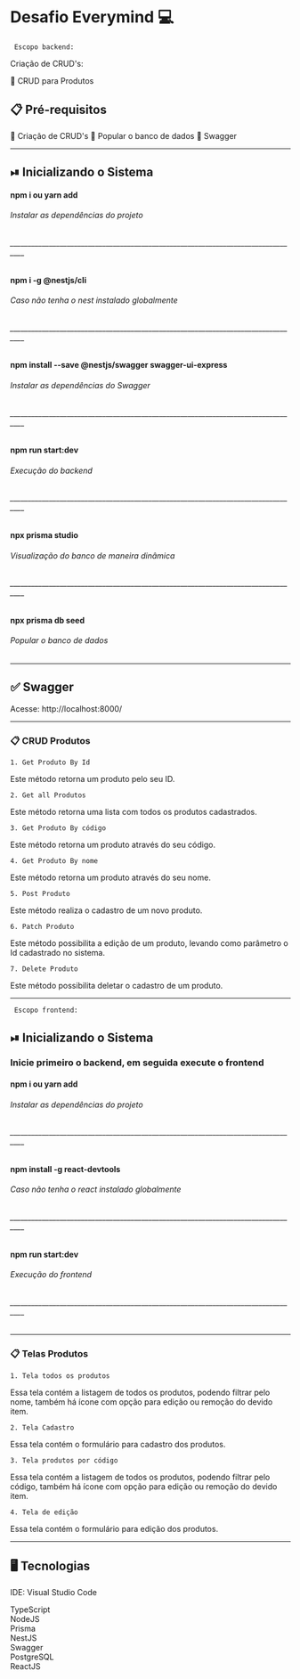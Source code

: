 # Desafio Everymind 💻

``` Escopo backend:```

Criação de CRUD's:

📌  CRUD para Produtos


## 📋 Pré-requisitos

📌 Criação de CRUD's
📌 Popular o banco de dados
📌 Swagger

-----------------------------------------------------------------

## ⏯ Inicializando o Sistema

#### npm i ou yarn add
###### Instalar as dependências do projeto 
###### __________________________________________________________________________________
#### npm i -g @nestjs/cli
###### Caso não tenha o nest instalado globalmente
###### __________________________________________________________________________________
#### npm install --save @nestjs/swagger swagger-ui-express
###### Instalar as dependências do Swagger
###### __________________________________________________________________________________
#### npm run start:dev
###### Execução do backend
###### __________________________________________________________________________________
#### npx prisma studio
###### Visualização do banco de maneira dinâmica
###### __________________________________________________________________________________
#### npx prisma db seed
###### Popular o banco de dados

-----------------------------------------------------------------

## ✅    Swagger

Acesse: http://localhost:8000/

-----------------------------------------------------------------


### 📋 CRUD Produtos

```1. Get Produto By Id ``` <br/>

Este método retorna um produto pelo seu ID.

```2. Get all Produtos ``` <br/>

Este método retorna uma lista com todos os produtos cadastrados.

```3. Get Produto By código``` <br/>

Este método retorna um produto através do seu código.

```4. Get Produto By nome``` <br/>

Este método retorna um produto através do seu nome.

```5. Post Produto``` <br/>

Este método realiza o cadastro de um novo produto.

```6. Patch Produto``` <br/>

Este método possibilita a edição de um produto, levando como parâmetro o Id cadastrado no sistema.

```7. Delete Produto``` <br/>

Este método possibilita deletar o cadastro de um produto.

-----------------------------------------------------------------

``` Escopo frontend:```

## ⏯ Inicializando o Sistema

### Inicie primeiro o backend, em seguida execute o frontend

#### npm i ou yarn add
###### Instalar as dependências do projeto 
###### __________________________________________________________________________________
#### npm install -g react-devtools
###### Caso não tenha o react instalado globalmente
###### __________________________________________________________________________________
#### npm run start:dev
###### Execução do frontend
###### __________________________________________________________________________________

-----------------------------------------------------------------

### 📋 Telas Produtos

```1. Tela todos os produtos``` <br/>

Essa tela contém a listagem de todos os produtos, podendo filtrar pelo nome, também há ícone com opção para edição ou remoção do devido item.

```2. Tela Cadastro ``` <br/>

Essa tela contém o formulário para cadastro dos produtos.

```3. Tela produtos por código``` <br/>

Essa tela contém a listagem de todos os produtos, podendo filtrar pelo código, também há ícone com opção para edição ou remoção do devido item.

```4. Tela de edição``` <br/>

Essa tela contém o formulário para edição dos produtos.

-----------------------------------------------------------------

## 🖥️ Tecnologias

IDE: Visual Studio Code

TypeScript <br/>
NodeJS <br/>
Prisma <br/>
NestJS <br/>
Swagger <br/>
PostgreSQL <br/>
ReactJS
